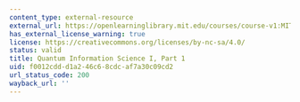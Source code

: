```yaml
---
content_type: external-resource
external_url: https://openlearninglibrary.mit.edu/courses/course-v1:MITx+8.370.1x+1T2018/about
has_external_license_warning: true
license: https://creativecommons.org/licenses/by-nc-sa/4.0/
status: valid
title: Quantum Information Science I, Part 1
uid: f0012cdd-d1a2-46c6-8cdc-af7a30c09cd2
url_status_code: 200
wayback_url: ''
---
```

